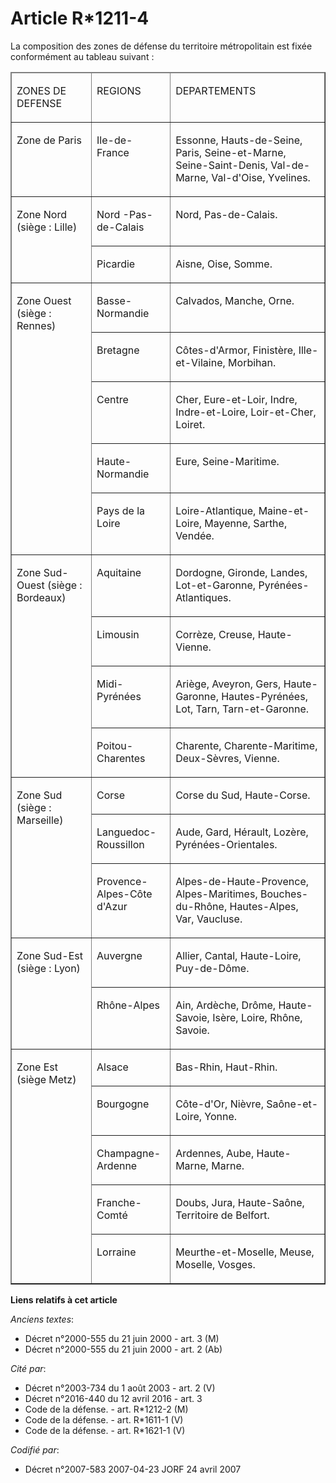# Article R*1211-4

La composition des zones de défense du territoire métropolitain est fixée conformément au tableau suivant :

<table cellspacing="0" cellpadding="0" border="1">
  <thead>
    <tr>
      <td valign="top" width="129">

ZONES DE DEFENSE 

</td>
      <td valign="top" width="113">

REGIONS

</td>
      <td valign="top" width="286">

DEPARTEMENTS

</td>
    </tr>
  </thead>
  <tbody>
    <tr>
      <td valign="top" width="129">

Zone de Paris

</td>
      <td valign="top" width="113">

Ile-de-France

</td>
      <td valign="top" width="286">

Essonne, Hauts-de-Seine, Paris, Seine-et-Marne, Seine-Saint-Denis, Val-de-Marne, Val-d'Oise, Yvelines. 

</td>
    </tr>
    <tr>
      <td rowspan="2" width="129" valign="top">

Zone Nord (siège : Lille)

</td>
      <td width="113" valign="top">

Nord -Pas-de-Calais

</td>
      <td valign="top" width="286">

Nord, Pas-de-Calais.

</td>
    </tr>
    <tr>
      <td valign="top" width="113">

Picardie

</td>
      <td valign="top" width="286">

Aisne, Oise, Somme.

</td>
    </tr>
    <tr>
      <td rowspan="5" width="129" valign="top">

Zone Ouest (siège : Rennes)

</td>
      <td valign="top" width="113">

Basse-Normandie

</td>
      <td valign="top" width="286">

Calvados, Manche, Orne.

</td>
    </tr>
    <tr>
      <td width="113" valign="top">

Bretagne

</td>
      <td width="286" valign="top">

Côtes-d'Armor, Finistère, Ille-et-Vilaine, Morbihan.

</td>
    </tr>
    <tr>
      <td width="113" valign="top">

Centre

</td>
      <td width="286" valign="top">

Cher, Eure-et-Loir, Indre, Indre-et-Loire, Loir-et-Cher, Loiret.

</td>
    </tr>
    <tr>
      <td width="113" valign="top">

Haute-Normandie

</td>
      <td valign="top" width="286">

Eure, Seine-Maritime.

</td>
    </tr>
    <tr>
      <td width="113" valign="top">

Pays de la Loire

</td>
      <td valign="top" width="286">

Loire-Atlantique, Maine-et-Loire, Mayenne, Sarthe, Vendée.

</td>
    </tr>
    <tr>
      <td width="129" rowspan="4" valign="top">

Zone Sud-Ouest (siège : Bordeaux)

</td>
      <td width="113" valign="top">

Aquitaine

</td>
      <td width="286" valign="top">

Dordogne, Gironde, Landes, Lot-et-Garonne, Pyrénées-Atlantiques.

</td>
    </tr>
    <tr>
      <td width="113" valign="top">

Limousin

</td>
      <td width="286" valign="top">

Corrèze, Creuse, Haute-Vienne.

</td>
    </tr>
    <tr>
      <td width="113" valign="top">

Midi-Pyrénées

</td>
      <td valign="top" width="286">

Ariège, Aveyron, Gers, Haute-Garonne, Hautes-Pyrénées, Lot, Tarn, Tarn-et-Garonne.

</td>
    </tr>
    <tr>
      <td valign="top" width="113">

Poitou-Charentes

</td>
      <td valign="top" width="286">

Charente, Charente-Maritime, Deux-Sèvres, Vienne.

</td>
    </tr>
    <tr>
      <td width="129" rowspan="3" valign="top">

Zone Sud (siège : Marseille)

</td>
      <td width="113" valign="top">

Corse

</td>
      <td valign="top" width="286">

Corse du Sud, Haute-Corse.

</td>
    </tr>
    <tr>
      <td width="113" valign="top">

Languedoc-Roussillon

</td>
      <td width="286" valign="top">

Aude, Gard, Hérault, Lozère, Pyrénées-Orientales.

</td>
    </tr>
    <tr>
      <td width="113" valign="top">

Provence-Alpes-Côte d'Azur

</td>
      <td width="286" valign="top">

Alpes-de-Haute-Provence, Alpes-Maritimes, Bouches-du-Rhône, Hautes-Alpes, Var, Vaucluse.

</td>
    </tr>
    <tr>
      <td width="129" rowspan="2" valign="top">

Zone Sud-Est (siège : Lyon)

</td>
      <td width="113" valign="top">

Auvergne

</td>
      <td valign="top" width="286">

Allier, Cantal, Haute-Loire, Puy-de-Dôme.

</td>
    </tr>
    <tr>
      <td valign="top" width="113">

Rhône-Alpes

</td>
      <td valign="top" width="286">

Ain, Ardèche, Drôme, Haute-Savoie, Isère, Loire, Rhône, Savoie.

</td>
    </tr>
    <tr>
      <td rowspan="5" valign="top" width="129">

Zone Est (siège Metz)

</td>
      <td valign="top" width="113">

Alsace

</td>
      <td valign="top" width="286">

Bas-Rhin, Haut-Rhin.

</td>
    </tr>
    <tr>
      <td width="113" valign="top">

Bourgogne

</td>
      <td valign="top" width="286">

Côte-d'Or, Nièvre, Saône-et-Loire, Yonne.

</td>
    </tr>
    <tr>
      <td width="113" valign="top">

Champagne-Ardenne

</td>
      <td width="286" valign="top">

Ardennes, Aube, Haute-Marne, Marne.

</td>
    </tr>
    <tr>
      <td width="113" valign="top">

Franche-Comté

</td>
      <td width="286" valign="top">

Doubs, Jura, Haute-Saône, Territoire de Belfort.

</td>
    </tr>
    <tr>
      <td valign="top" width="113">

Lorraine

</td>
      <td width="286" valign="top">

Meurthe-et-Moselle, Meuse, Moselle, Vosges.

</td>
    </tr>
  </tbody>
</table>

**Liens relatifs à cet article**

_Anciens textes_:

  - Décret n°2000-555 du 21 juin 2000 - art. 3 (M)
  - Décret n°2000-555 du 21 juin 2000 - art. 2 (Ab)

_Cité par_:

  - Décret n°2003-734 du 1 août 2003 - art. 2 (V)
  - Décret n°2016-440 du 12 avril 2016 - art. 3
  - Code de la défense. - art. R*1212-2 (M)
  - Code de la défense. - art. R*1611-1 (V)
  - Code de la défense. - art. R*1621-1 (V)

_Codifié par_:

  - Décret n°2007-583 2007-04-23 JORF 24 avril 2007
